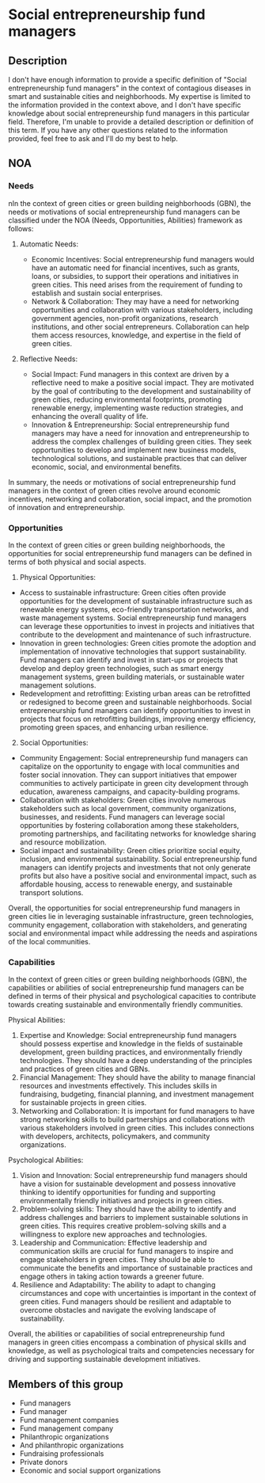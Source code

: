 # Social entrepreneurship fund managers

## Description

I don't have enough information to provide a specific definition of "Social entrepreneurship fund managers" in the context of contagious diseases in smart and sustainable cities and neighborhoods. My expertise is limited to the information provided in the context above, and I don't have specific knowledge about social entrepreneurship fund managers in this particular field. Therefore, I'm unable to provide a detailed description or definition of this term. If you have any other questions related to the information provided, feel free to ask and I'll do my best to help.

## NOA

### Needs

nIn the context of green cities or green building neighborhoods (GBN), the needs or motivations of social entrepreneurship fund managers can be classified under the NOA (Needs, Opportunities, Abilities) framework as follows:

1. Automatic Needs:
   - Economic Incentives: Social entrepreneurship fund managers would have an automatic need for financial incentives, such as grants, loans, or subsidies, to support their operations and initiatives in green cities. This need arises from the requirement of funding to establish and sustain social enterprises.
   - Network & Collaboration: They may have a need for networking opportunities and collaboration with various stakeholders, including government agencies, non-profit organizations, research institutions, and other social entrepreneurs. Collaboration can help them access resources, knowledge, and expertise in the field of green cities.

2. Reflective Needs:
   - Social Impact: Fund managers in this context are driven by a reflective need to make a positive social impact. They are motivated by the goal of contributing to the development and sustainability of green cities, reducing environmental footprints, promoting renewable energy, implementing waste reduction strategies, and enhancing the overall quality of life.
   - Innovation & Entrepreneurship: Social entrepreneurship fund managers may have a need for innovation and entrepreneurship to address the complex challenges of building green cities. They seek opportunities to develop and implement new business models, technological solutions, and sustainable practices that can deliver economic, social, and environmental benefits.

In summary, the needs or motivations of social entrepreneurship fund managers in the context of green cities revolve around economic incentives, networking and collaboration, social impact, and the promotion of innovation and entrepreneurship.

### Opportunities

In the context of green cities or green building neighborhoods, the opportunities for social entrepreneurship fund managers can be defined in terms of both physical and social aspects. 

1. Physical Opportunities:
- Access to sustainable infrastructure: Green cities often provide opportunities for the development of sustainable infrastructure such as renewable energy systems, eco-friendly transportation networks, and waste management systems. Social entrepreneurship fund managers can leverage these opportunities to invest in projects and initiatives that contribute to the development and maintenance of such infrastructure.
- Innovation in green technologies: Green cities promote the adoption and implementation of innovative technologies that support sustainability. Fund managers can identify and invest in start-ups or projects that develop and deploy green technologies, such as smart energy management systems, green building materials, or sustainable water management solutions.
- Redevelopment and retrofitting: Existing urban areas can be retrofitted or redesigned to become green and sustainable neighborhoods. Social entrepreneurship fund managers can identify opportunities to invest in projects that focus on retrofitting buildings, improving energy efficiency, promoting green spaces, and enhancing urban resilience.

2. Social Opportunities:
- Community Engagement: Social entrepreneurship fund managers can capitalize on the opportunity to engage with local communities and foster social innovation. They can support initiatives that empower communities to actively participate in green city development through education, awareness campaigns, and capacity-building programs.
- Collaboration with stakeholders: Green cities involve numerous stakeholders such as local government, community organizations, businesses, and residents. Fund managers can leverage social opportunities by fostering collaboration among these stakeholders, promoting partnerships, and facilitating networks for knowledge sharing and resource mobilization.
- Social impact and sustainability: Green cities prioritize social equity, inclusion, and environmental sustainability. Social entrepreneurship fund managers can identify projects and investments that not only generate profits but also have a positive social and environmental impact, such as affordable housing, access to renewable energy, and sustainable transport solutions.

Overall, the opportunities for social entrepreneurship fund managers in green cities lie in leveraging sustainable infrastructure, green technologies, community engagement, collaboration with stakeholders, and generating social and environmental impact while addressing the needs and aspirations of the local communities.

### Capabilities

In the context of green cities or green building neighborhoods (GBN), the capabilities or abilities of social entrepreneurship fund managers can be defined in terms of their physical and psychological capacities to contribute towards creating sustainable and environmentally friendly communities. 

Physical Abilities: 
1. Expertise and Knowledge: Social entrepreneurship fund managers should possess expertise and knowledge in the fields of sustainable development, green building practices, and environmentally friendly technologies. They should have a deep understanding of the principles and practices of green cities and GBNs.
2. Financial Management: They should have the ability to manage financial resources and investments effectively. This includes skills in fundraising, budgeting, financial planning, and investment management for sustainable projects in green cities.
3. Networking and Collaboration: It is important for fund managers to have strong networking skills to build partnerships and collaborations with various stakeholders involved in green cities. This includes connections with developers, architects, policymakers, and community organizations.

Psychological Abilities: 
1. Vision and Innovation: Social entrepreneurship fund managers should have a vision for sustainable development and possess innovative thinking to identify opportunities for funding and supporting environmentally friendly initiatives and projects in green cities.
2. Problem-solving skills: They should have the ability to identify and address challenges and barriers to implement sustainable solutions in green cities. This requires creative problem-solving skills and a willingness to explore new approaches and technologies.
3. Leadership and Communication: Effective leadership and communication skills are crucial for fund managers to inspire and engage stakeholders in green cities. They should be able to communicate the benefits and importance of sustainable practices and engage others in taking action towards a greener future.
4. Resilience and Adaptability: The ability to adapt to changing circumstances and cope with uncertainties is important in the context of green cities. Fund managers should be resilient and adaptable to overcome obstacles and navigate the evolving landscape of sustainability.

Overall, the abilities or capabilities of social entrepreneurship fund managers in green cities encompass a combination of physical skills and knowledge, as well as psychological traits and competencies necessary for driving and supporting sustainable development initiatives.

## Members of this group

* Fund managers
* Fund manager
* Fund management companies
* Fund management company
* Philanthropic organizations
* And philanthropic organizations
* Fundraising professionals
* Private donors
* Economic and social support organizations